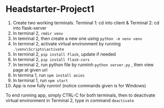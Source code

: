 # Headstarter-Project1


1. Create two working terminals. Terminal 1: cd into client & Terminal 2: cd into flask-server
2. In terminal 2, ``` rmdir venv ```
3. In temrinal 2, then create a new one using ``` python -m venv venv ```
4. In terminal 2, activate virtual environment by running ``` .\venv\Scripts\activate ```
5. In terminal 2, ``` pip install Flask ```, update if needed
6. In terminal 2, ```pip install flask-cors```
7. In terminal 2, run python file by runninh ``` python server.py ``` , then view page at given url
8. In termina 1, run ```npm install axios```
9. In terminal 1, run ```npm start``` 
10. App is now fully runnin! (notice commands given is for Windows)

To end running app, simply CTRL-C for both terminals, then to deactivate virtual environment in Terminal 2, type in command ```deactivate```

